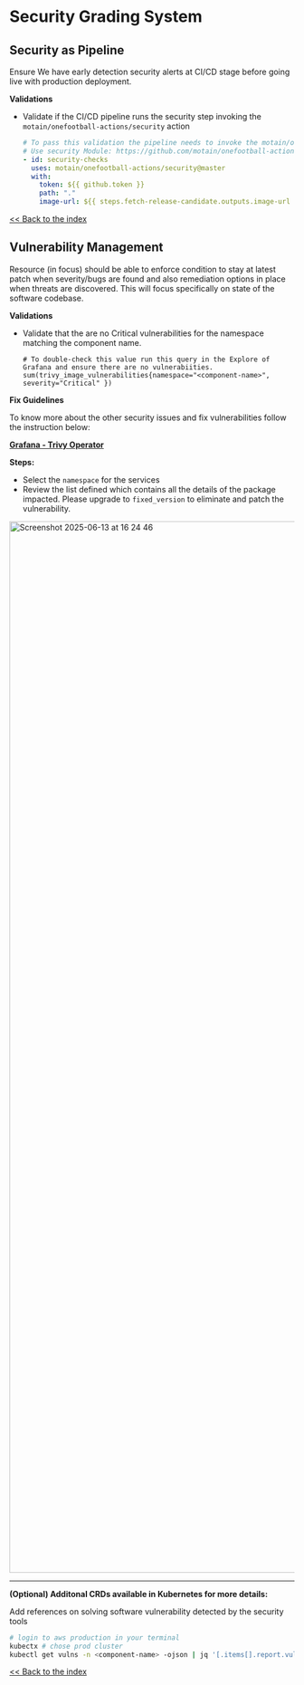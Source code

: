 # Security Grading System

## Security as Pipeline
Ensure We have early detection security alerts at CI/CD stage before going live with production deployment.

**Validations**

- Validate if the CI/CD pipeline runs the security step invoking the `motain/onefootball-actions/security` action

    ```yaml
    # To pass this validation the pipeline needs to invoke the motain/onefootball-actions/security action
    # Use security Module: https://github.com/motain/onefootball-actions/tree/master/security
    - id: security-checks
      uses: motain/onefootball-actions/security@master
      with:
        token: ${{ github.token }}
        path: "."
        image-url: ${{ steps.fetch-release-candidate.outputs.image-url }}
    ```
[<< Back to the index](./index.md)

## Vulnerability Management

Resource (in focus) should be able to enforce condition to stay at latest patch when severity/bugs are found and also remediation options in place when threats are discovered. This will focus specifically on state of the software codebase.

**Validations**

- Validate that the are no Critical vulnerabilities for the namespace matching the component name.

  ```promql
  # To double-check this value run this query in the Explore of Grafana and ensure there are no vulnerabiities.
  sum(trivy_image_vulnerabilities{namespace="<component-name>", severity="Critical" })
  ```

**Fix Guidelines**


To know more about the other security issues and fix vulnerabilities follow the instruction below:

**[Grafana - Trivy Operator](https://grafana.mgm.onefootball.com/d/ycwPj724k/trivy-operator-dashboard?orgId=1&from=now-3h&to=now&timezone=browser&var-DS_PROMETHEUS=P0F161AC36DE6FE17&var-namespace=cloud-runtime-bot&refresh=5m&tab=transformations&viewPanel=panel-33)**

**Steps:**
- Select the `namespace` for the services
- Review the list defined which contains all the details of the package impacted. Please upgrade to `fixed_version` to eliminate and patch the vulnerability. 

<img width="1858" alt="Screenshot 2025-06-13 at 16 24 46" src="https://github.com/user-attachments/assets/dcc45196-9b00-401f-bfbe-79c7b3a363f5" />

--- 
 
**(Optional) Additonal CRDs available in Kubernetes for more details:**

Add references on solving software vulnerability detected by the security tools
  ```bash
  # login to aws production in your terminal
  kubectx # chose prod cluster
  kubectl get vulns -n <component-name> -ojson | jq '[.items[].report.vulnerabilities | unique_by(.vulnerabilityID) | .[]]'
  ```

[<< Back to the index](./index.md)
